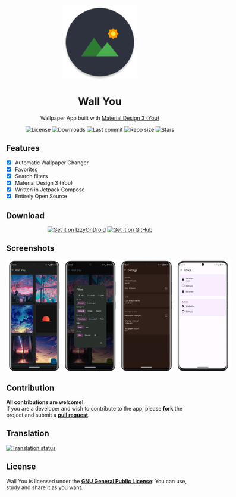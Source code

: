 <!-- ---------- Header ---------- -->
<div align="center">
  <img width="200" height="200"src="app/src/main/res/mipmap-xxxhdpi/ic_launcher_round.png">
  <h1>Wall You</h1>
<p>Wallpaper App built with <a href="https://m3.material.io/">Material Design 3 (You)</a></p>

<!-- ---------- Badges ---------- -->
  <div align="center">
    <img alt="License" src="https://img.shields.io/github/license/Bnyro/WallYou?color=c3e7ff&style=flat-square">
    <img alt="Downloads" src="https://img.shields.io/github/downloads/Bnyro/WallYou/total.svg?color=c3e7ff&style=flat-square">
    <img alt="Last commit" src="https://img.shields.io/github/last-commit/Bnyro/WallYou?color=c3e7ff&style=flat-square">
    <img alt="Repo size" src="https://img.shields.io/github/repo-size/Bnyro/WallYou?color=c3e7ff&style=flat-square">
    <img alt="Stars" src="https://img.shields.io/github/stars/Bnyro/WallYou?color=c3e7ff&style=flat-square">
    <br>
</div>
</div>

<!-- ---------- Description ---------- -->
## Features

- [x] Automatic Wallpaper Changer
- [x] Favorites
- [x] Search filters
- [x] Material Design 3 (You)
- [x] Written in Jetpack Compose
- [x] Entirely Open Source

<!-- ---------- Download ---------- -->
## Download
  <div align="center">

[<img src="https://gitlab.com/IzzyOnDroid/repo/-/raw/master/assets/IzzyOnDroid.png" alt="Get it on IzzyOnDroid" height="80">](https://apt.izzysoft.de/fdroid/index/apk/com.bnyro.wallpaper)
[<img src="https://raw.githubusercontent.com/vadret/android/master/assets/get-github.png" alt="Get it on GitHub" height="80">](https://github.com/bnyro/WallYou/releases)

</div>

<!-- ---------- Screenshots ---------- -->
## Screenshots

<div style="display: flex;">
  <img src="fastlane/metadata/android/en-US/images/phoneScreenshots/1-home.png" width=30%>
  <img src="fastlane/metadata/android/en-US/images/phoneScreenshots/2-filter.png" width=30%>
  <img src="fastlane/metadata/android/en-US/images/phoneScreenshots/3-option.png" width=30%>
  <img src="fastlane/metadata/android/en-US/images/phoneScreenshots/4-about.png" width=30%>

</div>

<!-- ---------- Contribution ---------- -->
## Contribution

**All contributions are welcome!** \
If you are a developer and wish to contribute to the app, please **fork** the project and submit a [**pull request**](https://help.github.com/articles/about-pull-requests/).

## Translation
<a href="https://hosted.weblate.org/projects/you-apps/wall-you/">
<img src="https://hosted.weblate.org/widgets/you-apps/-/287x66-grey.png" alt="Translation status" />
</a>

## License

Wall You is licensed under the [**GNU General Public License**](https://www.gnu.org/licenses/gpl.html): You can use, study and share it as you want.
